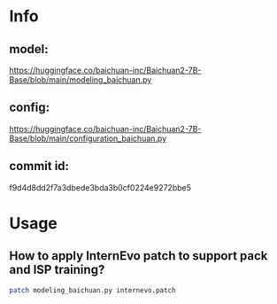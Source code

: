 # Info

## model:
https://huggingface.co/baichuan-inc/Baichuan2-7B-Base/blob/main/modeling_baichuan.py

## config:
https://huggingface.co/baichuan-inc/Baichuan2-7B-Base/blob/main/configuration_baichuan.py

## commit id:
f9d4d8dd2f7a3dbede3bda3b0cf0224e9272bbe5


# Usage

## How to apply InternEvo patch to support pack and ISP training?
```bash
patch modeling_baichuan.py internevo.patch
```
